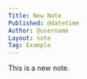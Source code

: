 ```yaml
---
Title: New Note
Published: @datetime
Author: @username
Layout: note
Tag: Example
---
```

This is a new note.